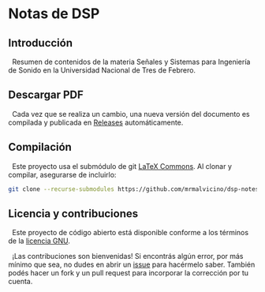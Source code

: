 # Notas de DSP

## Introducción

&nbsp;
Resumen de contenidos de la materia Señales y Sistemas para Ingeniería de Sonido en la Universidad Nacional de Tres de Febrero.

## Descargar PDF

&nbsp;
Cada vez que se realiza un cambio, una nueva versión del documento es compilada y publicada en [Releases](https://github.com/mrmalvicino/dsp-notes/releases) automáticamente.

## Compilación

&nbsp;
Este proyecto usa el submódulo de git [LaTeX Commons](https://github.com/mrmalvicino/latex-commons).
Al clonar y compilar, asegurarse de incluirlo:
```bash
git clone --recurse-submodules https://github.com/mrmalvicino/dsp-notes.git
```

## Licencia y contribuciones

&nbsp;
Este proyecto de código abierto está disponible conforme a los términos de la [licencia GNU](./LICENSE).

&nbsp;
¡Las contribuciones son bienvenidas!
Si encontrás algún error, por más mínimo que sea, no dudes en abrir un [issue](https://github.com/mrmalvicino/dsp-notes/issues/) para hacérmelo saber.
También podés hacer un fork y un pull request para incorporar la corrección por tu cuenta.